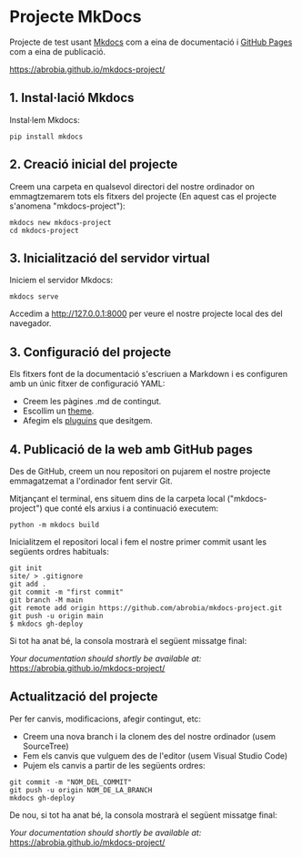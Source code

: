 # Projecte MkDocs

Projecte de test usant [Mkdocs](https://www.mkdocs.org/) com a eina de documentació i [GitHub Pages](https://pages.github.com/) com a eina de publicació. 

https://abrobia.github.io/mkdocs-project/  


## 1. Instal·lació Mkdocs

Instal·lem Mkdocs:

```
pip install mkdocs
```  


## 2. Creació inicial del projecte

Creem una carpeta en qualsevol directori del nostre ordinador on emmagtzemarem tots els fitxers del projecte (En aquest cas el projecte s'anomena "mkdocs-project"):

```
mkdocs new mkdocs-project
cd mkdocs-project
```  


## 3. Inicialització del servidor virtual

Iniciem el servidor Mkdocs:

```
mkdocs serve
```

Accedim a http://127.0.0.1:8000 per veure el nostre projecte local des del navegador.    


## 3. Configuració del projecte

Els fitxers font de la documentació s'escriuen a Markdown i es configuren amb un únic fitxer de configuració YAML:
* Creem les pàgines .md de contingut.
* Escollim un [theme](https://www.mkdocs.org/user-guide/choosing-your-theme/).
* Afegim els [pluguins](https://www.mkdocs.org/dev-guide/plugins/) que desitgem.  


## 4. Publicació de la web amb GitHub pages

Des de GitHub, creem un nou repositori on pujarem el nostre projecte emmagatzemat a l'ordinador fent servir Git.  

Mitjançant el terminal, ens situem dins de la carpeta local ("mkdocs-project") que conté els arxius i a continuació executem:

```
python -m mkdocs build
```

Inicialitzem el repositori local i fem el nostre primer commit usant les següents ordres habituals:

```
git init
site/ > .gitignore
git add .
git commit -m "first commit"
git branch -M main
git remote add origin https://github.com/abrobia/mkdocs-project.git
git push -u origin main
$ mkdocs gh-deploy

```  

Si tot ha anat bé, la consola mostrarà el següent missatge final:

_Your documentation should shortly be available at:_ https://abrobia.github.io/mkdocs-project/  


## Actualització del projecte

Per fer canvis, modificacions, afegir contingut, etc:

* Creem una nova branch i la clonem des del nostre ordinador (usem SourceTree)
* Fem els canvis que vulguem des de l'editor (usem Visual Studio Code)
* Pujem els canvis a partir de les següents ordres:   
```
git commit -m "NOM_DEL_COMMIT"
git push -u origin NOM_DE_LA_BRANCH
mkdocs gh-deploy
```  
De nou, si tot ha anat bé, la consola mostrarà el següent missatge final:

_Your documentation should shortly be available at:_ https://abrobia.github.io/mkdocs-project/  
